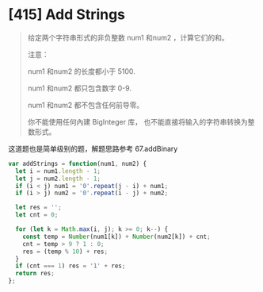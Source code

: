 # [415] Add Strings

>给定两个字符串形式的非负整数 num1 和num2 ，计算它们的和。
>
>注意：
>
>num1 和num2 的长度都小于 5100.
>
>num1 和num2 都只包含数字 0-9.
>
>num1 和num2 都不包含任何前导零。
>
>你不能使用任何內建 BigInteger 库， 也不能直接将输入的字符串转换为整数形式。

这道题也是简单级别的题，解题思路参考 67.addBinary

```js
var addStrings = function(num1, num2) {
  let i = num1.length - 1;
  let j = num2.length - 1;
  if (i < j) num1 = '0'.repeat(j - i) + num1;
  if (i > j) num2 = '0'.repeat(i - j) + num2;

  let res = '';
  let cnt = 0;

  for (let k = Math.max(i, j); k >= 0; k--) {
    const temp = Number(num1[k]) + Number(num2[k]) + cnt;
    cnt = temp > 9 ? 1 : 0;
    res = (temp % 10) + res;
  }
  if (cnt === 1) res = '1' + res;
  return res;
};
```
